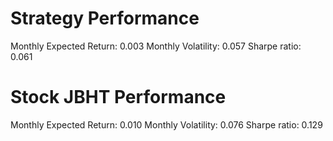 # Strategy Performance
Monthly Expected Return: 0.003
Monthly Volatility: 0.057
Sharpe ratio: 0.061
# Stock JBHT Performance
Monthly Expected Return: 0.010
Monthly Volatility: 0.076
Sharpe ratio: 0.129
